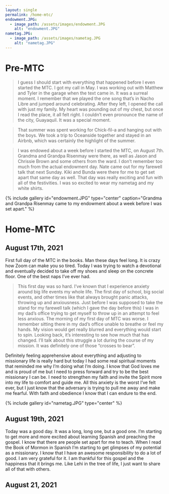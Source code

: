 ```yaml
---
layout: single
permalink: /home-mtc/
endowment.JPG:
  - image_path: /assets/images/endowment.JPG
    alt: "endowment.JPG"
nametag.JPG:
  - image_path: /assets/images/nametag.JPG
    alt: "nametag.JPG"
---
```


# Pre-MTC

> I guess I should start with everything that happened before I even started the MTC. I got my call in May. I was working out with Matthew and Tyler in the garage when the text came in. It was a surreal moment. I remember that we played the one song that’s in Nacho Libre and jumped around celebrating. After they left, I opened the call with just my family. My heart was pounding out of my chest, but once I read the place, it all felt right. I couldn’t even pronounce the name of the city, Guayaquil. It was a special moment. 

> That summer was spent working for Chick-fil-a and hanging out with the boys. We took a trip to Oceanside together and stayed in an Airbnb, which was certainly the highlight of the summer. 

> I was endowed about a week before I started the MTC, on August 7th. Grandma and Grandpa Risenmay were there, as well as Jason and Chrissie Brown and some others from the ward. I don’t remember too much from the actual endowment day. Nate came out for my farewell talk that next Sunday. Kiki and Bunda were there for me to get set apart that same day as well. That day was really exciting and fun with all of the festivities. I was so excited to wear my nametag and my white shirts.

{% include gallery id="endowment.JPG" type="center" caption="Grandma and Grandpa Risenmay came to my endowment about a week before I was set apart." %}

# Home-MTC

## August 17th, 2021

First full day of the MTC in the books. Man these days feel long. It is crazy how Zoom can make you so tired. Today I was trying to watch a devotional and eventually decided to take off my shoes and sleep on the concrete floor. One of the best naps I’ve ever had.

> This first day was so hard. I’ve known that I experience anxiety around big life events my whole life. The first day of school, big social events, and other times like that always brought panic attacks, throwing up and anxiousness. Just before I was supposed to take the stand for my farewell talk (which I gave the day before this) I was in my dad’s office trying to get myself to throw up in an attempt to feel less anxious. The morning of my first day of MTC was worse. I remember sitting there in my dad’s office unable to breathe or feel my hands. My vision would get really blurred and everything would start to spin. Looking back, it’s interesting to see how much that has changed. I’ll talk about this struggle a lot during the course of my mission. It was definitely one of those “crosses to bear”. 

Definitely feeling apprehensive about everything and adjusting to missionary life is really hard but today I had some real spiritual moments that reminded me why I’m doing what I’m doing. I know that God loves me and is proud of me but I need to press forward and try to be the best missionary I can be. I need to strengthen my faith and invite the Spirit more into my life to comfort and guide me. All this anxiety is the worst I’ve felt ever, but I just know that the adversary is trying to pull me away and make me fearful. With faith and obedience I know that I can endure to the end. 

{% include gallery id="nametag.JPG" type="center" %}

## August 19th, 2021

Today was a good day. It was a long, long one, but a good one. I’m starting to get more and more excited about learning Spanish and preaching the gospel. I know that there are people set apart for me to teach. When I read the Book of Mormon in Spanish I’m starting to get glimpses of my potential as a missionary. I know that I have an awesome responsibility to do a lot of good. I am very grateful for it. I am thankful for this gospel and the happiness that it brings me. Like Lehi in the tree of life, I just want to share all of that with others.

## August 21, 2021